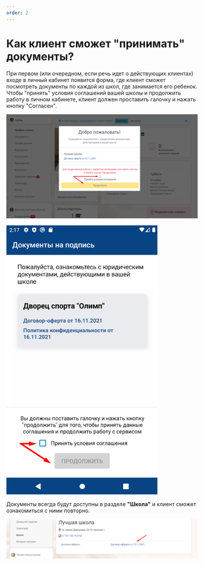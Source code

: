 ```yaml
---
order: 2
---
```


# Как клиент сможет "принимать" документы?

При первом (или очередном, если речь идет о действующих клиентах) входе в личный кабинет появится форма, где клиент сможет посмотреть документы по каждой из школ, где занимается его ребенок. Чтобы "принять" условия соглашений вашей школы и продолжить работу в личном кабинете, клиент должен проставить галочку и нажать кнопку "Согласен".

![Окно с документами при первом входе в ЛК в веб-версии](<../.gitbook/assets/image (24) (1).png>)

![Окно с документами при первом входе в ЛК через мобильное приложение](<../.gitbook/assets/image (22) (1) (1).png>)

Документы всегда будут доступны в разделе **"Школа"** и клиент сможет ознакомиться с ними повторно.

![](<../.gitbook/assets/image (30) (1) (1) (1).png>)